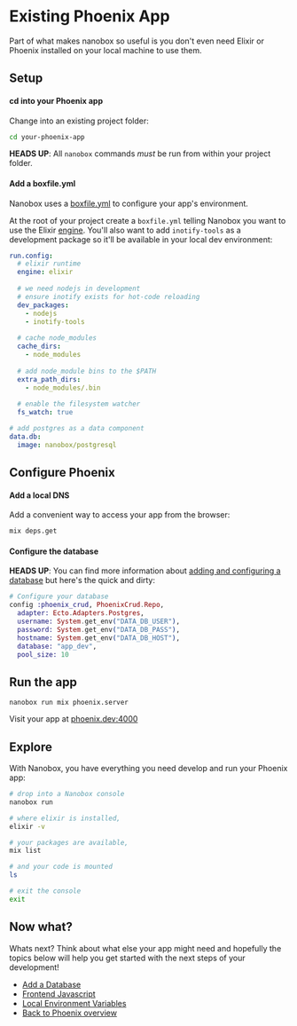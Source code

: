 # Existing Phoenix App
Part of what makes nanobox so useful is you don't even need Elixir or Phoenix installed on your local machine to use them.

## Setup

#### cd into your Phoenix app
Change into an existing project folder:

```bash
cd your-phoenix-app
```

**HEADS UP**: All `nanobox` commands *must* be run from within your project folder.

#### Add a boxfile.yml
Nanobox uses a <a href="https://docs.nanobox.io/boxfile/" target="\_blank">boxfile.yml</a> to configure your app's environment.

At the root of your project create a `boxfile.yml` telling Nanobox you want to use the Elixir <a href="https://docs.nanobox.io/engines/" target="\_blank">engine</a>. You'll also want to add `inotify-tools` as a development package so it'll be available in your local dev environment:

```yaml
run.config:
  # elixir runtime
  engine: elixir
  
  # we need nodejs in development
  # ensure inotify exists for hot-code reloading
  dev_packages:
    - nodejs
    - inotify-tools
    
  # cache node_modules
  cache_dirs:
    - node_modules
    
  # add node_module bins to the $PATH
  extra_path_dirs:
    - node_modules/.bin
    
  # enable the filesystem watcher
  fs_watch: true

# add postgres as a data component
data.db:
  image: nanobox/postgresql
```

## Configure Phoenix

#### Add a local DNS
Add a convenient way to access your app from the browser:

```bash
mix deps.get
```

#### Configure the database
**HEADS UP**: You can find more information about [adding and configuring a database](/elixir/phoenix/add-a-database) but here's the quick and dirty:

```elixir
# Configure your database
config :phoenix_crud, PhoenixCrud.Repo,
  adapter: Ecto.Adapters.Postgres,
  username: System.get_env("DATA_DB_USER"),
  password: System.get_env("DATA_DB_PASS"),
  hostname: System.get_env("DATA_DB_HOST"),
  database: "app_dev",
  pool_size: 10
```

## Run the app

```
nanobox run mix phoenix.server
```

Visit your app at <a href="http://phoenix.dev:4000" target="\_blank">phoenix.dev:4000</a>

## Explore
With Nanobox, you have everything you need develop and run your Phoenix app:

```bash
# drop into a Nanobox console
nanobox run

# where elixir is installed,
elixir -v

# your packages are available,
mix list

# and your code is mounted
ls

# exit the console
exit
```

## Now what?
Whats next? Think about what else your app might need and hopefully the topics below will help you get started with the next steps of your development!

* [Add a Database](/elixir/phoenix/add-a-database)
* [Frontend Javascript](/elixir/phoenix/frontend-javascript)
* [Local Environment Variables](/elixir/phoenix/local-evars)
* [Back to Phoenix overview](/elixir/phoenix)
